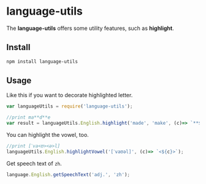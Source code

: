 
language-utils
=========================

The **language-utils** offers some utility features, such as **highlight**. 

## Install

```sh
npm install language-utils
```

## Usage

Like this if you want to decorate highlighted letter.

```js
var languageUtils = require('language-utils');

//print ma**d**e
var result = languageUtils.English.highlight('made', 'make', (c)=> `**${c}**`);
```


You can highlight the vowel, too.

```js
//print [ˋva<ʊ><ə>l]
languageUtils.English.highlightVowel('[ˋvaʊəl]', (c)=> `<${c}>`);
```

Get speech text of `zh`.

```js
language.English.getSpeechText('adj.', 'zh');
```



